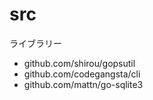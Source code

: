src
===
ライブラリー
+ github.com/shirou/gopsutil
+ github.com/codegangsta/cli
+ github.com/mattn/go-sqlite3
